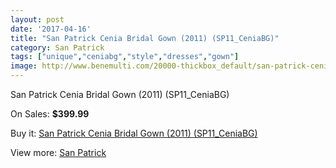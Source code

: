 ```yaml
---
layout: post
date: '2017-04-16'
title: "San Patrick Cenia Bridal Gown (2011) (SP11_CeniaBG)"
category: San Patrick
tags: ["unique","ceniabg","style","dresses","gown"]
image: http://www.benemulti.com/20000-thickbox_default/san-patrick-cenia-bridal-gown-2011-sp11ceniabg.jpg
---
```

San Patrick Cenia Bridal Gown (2011) (SP11_CeniaBG)

On Sales: **$399.99**
<a href="https://www.benemulti.com/en/san-patrick/7534-san-patrick-cenia-bridal-gown-2011-sp11ceniabg.html"><amp-img layout="responsive" width="600" height="600" src="//www.benemulti.com/20000-thickbox_default/san-patrick-cenia-bridal-gown-2011-sp11ceniabg.jpg" alt="San Patrick Cenia Bridal Gown (2011) (SP11_CeniaBG) 0" /></a>
<a href="https://www.benemulti.com/en/san-patrick/7534-san-patrick-cenia-bridal-gown-2011-sp11ceniabg.html"><amp-img layout="responsive" width="600" height="600" src="//www.benemulti.com/20002-thickbox_default/san-patrick-cenia-bridal-gown-2011-sp11ceniabg.jpg" alt="San Patrick Cenia Bridal Gown (2011) (SP11_CeniaBG) 1" /></a>
<a href="https://www.benemulti.com/en/san-patrick/7534-san-patrick-cenia-bridal-gown-2011-sp11ceniabg.html"><amp-img layout="responsive" width="600" height="600" src="//www.benemulti.com/20001-thickbox_default/san-patrick-cenia-bridal-gown-2011-sp11ceniabg.jpg" alt="San Patrick Cenia Bridal Gown (2011) (SP11_CeniaBG) 2" /></a>

Buy it: [San Patrick Cenia Bridal Gown (2011) (SP11_CeniaBG)](https://www.benemulti.com/en/san-patrick/7534-san-patrick-cenia-bridal-gown-2011-sp11ceniabg.html "San Patrick Cenia Bridal Gown (2011) (SP11_CeniaBG)")

View more: [San Patrick](https://www.benemulti.com/en/61-san-patrick "San Patrick")